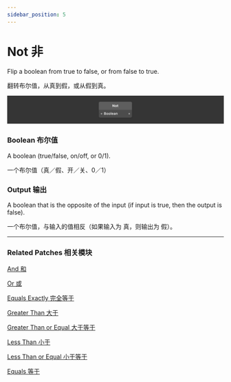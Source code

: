 ```yaml
---
sidebar_position: 5
---
```


# Not 非

Flip a boolean from true to false, or from false to true.

翻转布尔值，从真到假，或从假到真。

![Image](./../../../static/img/docs/Logic/not.png)

### Boolean 布尔值

A boolean (true/false, on/off, or 0/1).

一个布尔值（真／假、开／关、0／1）

### Output 输出

A boolean that is the opposite of the input (if input is true, then the output is false).

一个布尔值，与输入的值相反（如果输入为 真，则输出为 假）。

------

### Related Patches 相关模块

[And 和](./And.md)

[Or 或](./Or.md)

[Equals Exactly 完全等于](./Equals%20Exactly.md)

[Greater Than 大于](./Greater%20Than.md)

[Greater Than or Equal 大于等于](./Greater%20Than%20or%20Equal.md)

[Less Than 小于](./Less%20Than.md)

[Less Than or Equal 小于等于](./Less%20Than%20or%20Equal.md)

[Equals 等于](./Equals.md)
